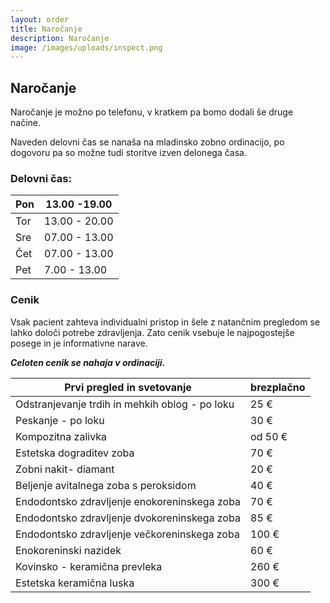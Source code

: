 ```yaml
---
layout: order
title: Naročanje
description: Naročanje
image: /images/uploads/inspect.png
---
```

## Naročanje

Naročanje je možno po telefonu, v kratkem pa bomo dodali še druge načine.

Naveden delovni čas se nanaša na mladinsko zobno ordinacijo, po dogovoru pa so možne tudi storitve izven delonega časa.

### Delovni čas:

| Pon | 13.00 -19.00  |
| --- | ------------- |
| Tor | 13.00 - 20.00 |
| Sre | 07.00 - 13.00 |
| Čet | 07.00 - 13.00 |
| Pet | 7.00 - 13.00  |

### Cenik

Vsak pacient zahteva individualni pristop in šele z natančnim pregledom se lahko določi potrebe zdravljenja. Zato cenik vsebuje le najpogostejše posege in je informativne narave.

_**Celoten cenik se nahaja v ordinaciji.**_

| Prvi pregled in svetovanje                     | brezplačno |
| ---------------------------------------------- | ---------- |
| Odstranjevanje trdih in mehkih oblog - po loku | 25 €       |
| Peskanje - po loku                             | 30 €       |
| Kompozitna zalivka                             | od 50 €    |
| Estetska dograditev zoba                       | 70 €       |
| Zobni nakit- diamant                           | 20 €       |
| Beljenje avitalnega zoba s peroksidom          | 40 €       |
| Endodontsko zdravljenje enokoreninskega zoba   | 70 €       |
| Endodontsko zdravljenje dvokoreninskega zoba   | 85 €       |
| Endodontsko zdravljenje večkoreninskega zoba   | 100 €      |
| Enokoreninski nazidek                          | 60 €       |
| Kovinsko - keramična prevleka                  | 260 €      |
| Estetska keramična luska                       | 300 €      |

